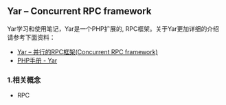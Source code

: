 ## Yar – Concurrent RPC framework
Yar学习和使用笔记，Yar是一个PHP扩展的, RPC框架。关于Yar更加详细的介绍请参考下面资料：  
* [Yar – 并行的RPC框架(Concurrent RPC framework)](http://www.laruence.com/2012/09/15/2779.html)    
* [PHP手册 - Yar](http://php.net/manual/zh/book.yar.php)

### 1.相关概念
* RPC